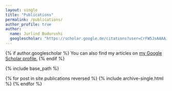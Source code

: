 ```yaml
---
layout: single
title: "Publications"
permalink: /publications/
author_profile: true
author:
  name: Jurlind Budurushi
  googlescholar: "https://scholar.google.de/citations?user=CrFW5JsAAAAJ"
---
```


{% if author.googlescholar %}
  You can also find my articles on <u><a href="{{author.googlescholar}}">my Google Scholar profile</a>.</u>
{% endif %}

{% include base_path %}

{% for post in site.publications reversed %}
  {% include archive-single.html %}
{% endfor %}
